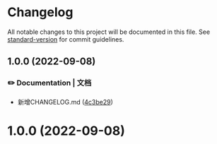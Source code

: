 # Changelog

All notable changes to this project will be documented in this file. See [standard-version](https://github.com/conventional-changelog/standard-version) for commit guidelines.

## 1.0.0 (2022-09-08)


### ✏️ Documentation | 文档

* 新增CHANGELOG.md ([4c3be29](https://github.com/yszar/yufei/commit/4c3be2932012f6dcb085c201a017880b408e4932))

# 1.0.0 (2022-09-08)
